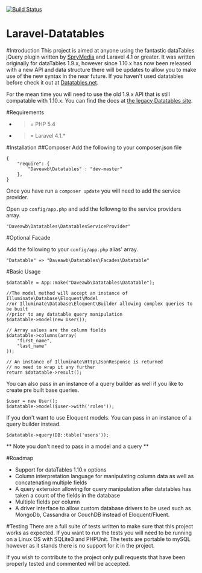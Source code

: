 [![Build Status](https://travis-ci.org/Daveawb/Laravel-Datatables.svg?branch=master)](https://travis-ci.org/Daveawb/Laravel-Datatables)

Laravel-Datatables
==================
#Introduction
This project is aimed at anyone using the fantastic dataTables jQuery plugin written by [SpryMedia](http://sprymedia.co.uk/) and Laravel 4.1 or greater. It was written originally for dataTables 1.9.x, however since 1.10.x has now been released with a new API and data structure there will be updates to allow you to make use of the new syntax in the near future. If you haven't used datatables before check it out at [Datatables.net](http://datatables.net/).

For the mean time you will need to use the old 1.9.x API that is still compatable with 1.10.x. You can find the docs at [the legacy Datatables site](http://legacy.datatables.net/).

#Requirements
- >= PHP 5.4
- >= Laravel 4.1.*

#Installation
##Composer
Add the following to your composer.json file

````
{
    "require": {
        "Daveawb\Datatables" : "dev-master"
    },
}
````

Once you have run a `composer update` you will need to add the service provider.

Open up `config/app.php` and add the followng to the service providers array.

````
"Daveawb\Datatables\DatatablesServiceProvider"
````
#Optional Facade

Add the following to your `config/app.php` alias' array.

````
"Datatable" => "Daveawb\Datatables\Facades\Datatable"
````

#Basic Usage

````
$datatable = App::make("Daveawb\Datatables\Datatable");

//The model method will accept an instance of Illuminate\Database\Eloquent\Model
//or Illuminate\Database\Eloquent\Builder allowing complex queries to be built
//prior to any datatable query manipulation
$datatable->model(new User());
 
// Array values are the column fields
$datatable->columns(array(
    "first_name",
    "last_name"
));

// An instance of Illuminate\Http\JsonResponse is returned
// no need to wrap it any further
return $datatable->result();
````

You can also pass in an instance of a query builder as well if you like to create pre built base queries.

````
$user = new User();
$datatable->model($user->with('roles'));
````

If you don't want to use Eloquent models. You can pass in an instance of a query builder instead.

````
$datatable->query(DB::table('users'));
````
** Note you don't need to pass in a model and a query **

#Roadmap
- Support for dataTables 1.10.x options
- Column interpretation language for manipulating column data as well as concatenating multiple fields
- A query extension allowing for query manipulation after datatables has taken a count of the fields in the database
- Multiple fields per column
- A driver interface to allow custom database drivers to be used such as MongoDb, Cassandra or CouchDB instead of Eloquent/Fluent.

#Testing
There are a full suite of tests written to make sure that this project works as expected. If you want to run the tests you will need to be running on a Linux OS with SQLite3 and PHPUnit. The tests are portable to mySQL however as it stands there is no support for it in the project.

If you wish to contribute to the project only pull requests that have been properly tested and commented will be accepted.
